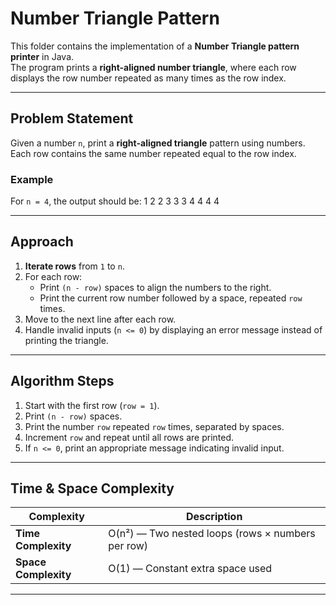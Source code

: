 # Number Triangle Pattern

This folder contains the implementation of a **Number Triangle pattern printer** in Java.  
The program prints a **right-aligned number triangle**, where each row displays the row number repeated as many times as the row index.

---

## Problem Statement

Given a number `n`, print a **right-aligned triangle** pattern using numbers.  
Each row contains the same number repeated equal to the row index.

### Example

For `n = 4`, the output should be:
   1
  2 2
 3 3 3
4 4 4 4

---

## Approach

1. **Iterate rows** from `1` to `n`.  
2. For each row:
   - Print `(n - row)` spaces to align the numbers to the right.
   - Print the current row number followed by a space, repeated `row` times.
3. Move to the next line after each row.
4. Handle invalid inputs (`n <= 0`) by displaying an error message instead of printing the triangle.

---

## Algorithm Steps

1. Start with the first row (`row = 1`).  
2. Print `(n - row)` spaces.  
3. Print the number `row` repeated `row` times, separated by spaces.  
4. Increment `row` and repeat until all rows are printed.  
5. If `n <= 0`, print an appropriate message indicating invalid input.

---

## Time & Space Complexity

| Complexity | Description |
|-------------|--------------|
| **Time Complexity** | O(n²) — Two nested loops (rows × numbers per row) |
| **Space Complexity** | O(1) — Constant extra space used |

---
